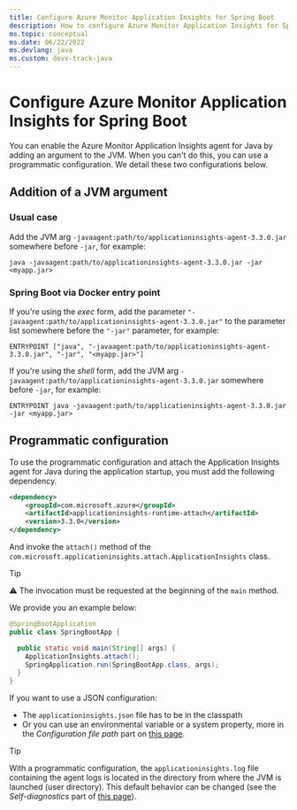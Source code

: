 ```yaml
---
title: Configure Azure Monitor Application Insights for Spring Boot
description: How to configure Azure Monitor Application Insights for Spring Boot applications
ms.topic: conceptual
ms.date: 06/22/2022
ms.devlang: java
ms.custom: devx-track-java
---
```


# Configure Azure Monitor Application Insights for Spring Boot

You can enable the Azure Monitor Application Insights agent for Java by adding an argument to the JVM. When you can't do this, you can use a programmatic configuration. We detail these two configurations below. 

## Addition of a JVM argument 

### Usual case

Add the JVM arg `-javaagent:path/to/applicationinsights-agent-3.3.0.jar` somewhere before `-jar`, for example:

```
java -javaagent:path/to/applicationinsights-agent-3.3.0.jar -jar <myapp.jar>
```

### Spring Boot via Docker entry point

If you're using the *exec* form, add the parameter `"-javaagent:path/to/applicationinsights-agent-3.3.0.jar"` to the parameter list somewhere before the `"-jar"` parameter, for example:

```
ENTRYPOINT ["java", "-javaagent:path/to/applicationinsights-agent-3.3.0.jar", "-jar", "<myapp.jar>"]
```

If you're using the *shell* form, add the JVM arg `-javaagent:path/to/applicationinsights-agent-3.3.0.jar` somewhere before `-jar`, for example:

```
ENTRYPOINT java -javaagent:path/to/applicationinsights-agent-3.3.0.jar -jar <myapp.jar>
```

## Programmatic configuration

To use the programmatic configuration and attach the Application Insights agent for Java during the application startup, you must add the following dependency.
```xml
<dependency>
    <groupId>com.microsoft.azure</groupId>
    <artifactId>applicationinsights-runtime-attach</artifactId>
    <version>3.3.0</version>
</dependency>
```

And invoke the `attach()` method of the `com.microsoft.applicationinsights.attach.ApplicationInsights` class.

> [!TIP]
> ⚠ The invocation  must be requested at the beginning of the `main` method.

We provide you an example below:

```java
@SpringBootApplication
public class SpringBootApp {

  public static void main(String[] args) {
    ApplicationInsights.attach();
    SpringApplication.run(SpringBootApp.class, args);
  }
}
```

If you want to use a JSON configuration: 
* The `applicationinsights.json` file has to be in the classpath
* Or you can use an environmental variable or a system property, more in the _Configuration file path_ part on [this page](../app/java-standalone-config.md).


> [!TIP]
> With a programmatic configuration, the `applicationinsights.log` file containing the agent logs is located in the directory from where the JVM is launched (user directory). This default behavior can be changed (see the _Self-diagnostics_ part of [this page](../app/java-standalone-config.md)).